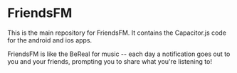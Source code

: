 # FriendsFM

This is the main repository for FriendsFM. It contains the Capacitor.js code for the android and ios apps.

FriendsFM is like the BeReal for music -- each day a notification goes out to you and your friends, prompting you to share what you're listening to!
